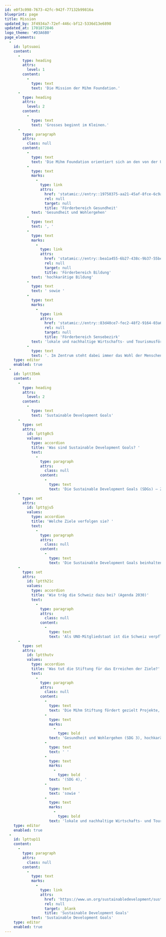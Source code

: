 ```yaml
---
id: e0f3c098-7673-42fc-942f-77132b99816a
blueprint: page
title: Mission
updated_by: 3f4934a7-72ef-446c-bf12-5336d13e6898
updated_at: 1701872846
logo_theme: '#D3A6B0'
page_elements:
  -
    id: lptsuaoi
    content:
      -
        type: heading
        attrs:
          level: 1
        content:
          -
            type: text
            text: 'Die Mission der Mihm Foundation.'
      -
        type: heading
        attrs:
          level: 2
        content:
          -
            type: text
            text: 'Grosses beginnt im Kleinen.'
      -
        type: paragraph
        attrs:
          class: null
        content:
          -
            type: text
            text: 'Die Mihm Foundation orientiert sich an den von der UNO definierten «Sustainable Development Goals». Die Stiftung konzentriert sich dabei auf nachhaltige und tragfähige Projekte in den Bereichen '
          -
            type: text
            marks:
              -
                type: link
                attrs:
                  href: 'statamic://entry::19750375-aa21-45af-8fce-6c9a40e30edc'
                  rel: null
                  target: null
                  title: 'Förderbereich Gesundheit'
            text: 'Gesundheit und Wohlergehen'
          -
            type: text
            text: ', '
          -
            type: text
            marks:
              -
                type: link
                attrs:
                  href: 'statamic://entry::bea1a455-6b27-438c-9b37-55be91caa21b'
                  rel: null
                  target: null
                  title: 'Förderbereich Bildung'
            text: 'hochkarätige Bildung'
          -
            type: text
            text: ' sowie '
          -
            type: text
            marks:
              -
                type: link
                attrs:
                  href: 'statamic://entry::83d40ce7-fec2-48f2-9164-03a6cb5045a5'
                  rel: null
                  target: null
                  title: 'Förderbereich Sensebezirk'
            text: 'lokale und nachhaltige Wirtschafts- und Tourismusförderung'
          -
            type: text
            text: '. Im Zentrum steht dabei immer das Wohl der Menschen – im Sensebezirk genauso wie auf der ganzen Welt. Die Mihm Foundation ist politisch und konfessionell neutral und frei von jeglichen kommerziellen Interessen.'
    type: editor
    enabled: true
  -
    id: lptt35mk
    content:
      -
        type: heading
        attrs:
          level: 2
        content:
          -
            type: text
            text: 'Sustainable Development Goals'
      -
        type: set
        attrs:
          id: lpttg0c5
          values:
            type: accordion
            title: 'Was sind Sustainable Development Goals? '
            text:
              -
                type: paragraph
                attrs:
                  class: null
                content:
                  -
                    type: text
                    text: 'Die Sustainable Development Goals (SDGs) – Ziele einer nachhaltigen Entwicklung – wurden von den UNO-Mitgliedstaaten erarbeitet. Die SDGs gelten als länderübergreifendes Rahmenabkommen aller UNO-Mitgliedstaaten. Die Ziele sollen global bis 2030 erreicht werden.'
      -
        type: set
        attrs:
          id: lpttgju5
          values:
            type: accordion
            title: 'Welche Ziele verfolgen sie? '
            text:
              -
                type: paragraph
                attrs:
                  class: null
                content:
                  -
                    type: text
                    text: 'Die Sustainable Development Goals beinhalten 17 Ziele und 169 Unterziele in den drei Dimensionen der Nachhaltigkeit (Ökonomie, Ökologie und Soziales). Die Ziele basieren auf dem Grundsatz des Brundtland-Berichtes «Our Common Future» von 1987, der besagt, dass die Bedürfnisse der Gegenwart nicht die Bedürfnisse der künftigen Generationen gefährden dürfen.'
      -
        type: set
        attrs:
          id: lptth21c
          values:
            type: accordion
            title: 'Wie träg die Schweiz dazu bei? (Agenda 2030)'
            text:
              -
                type: paragraph
                attrs:
                  class: null
                content:
                  -
                    type: text
                    text: 'Als UNO-Mitgliedstaat ist die Schweiz verpflichtet, die SDGs zu erfüllen. Dafür hat die Schweiz die Agenda 2030 lanciert, deren Zweck die Erreichung der SDGs ist.'
      -
        type: set
        attrs:
          id: lptthutv
          values:
            type: accordion
            title: 'Was tut die Stiftung für das Erreichen der Ziele?'
            text:
              -
                type: paragraph
                attrs:
                  class: null
                content:
                  -
                    type: text
                    text: 'Die Mihm Stiftung fördert gezielt Projekte, welche auf drei der Sustainable Development Goals einzahlen: '
                  -
                    type: text
                    marks:
                      -
                        type: bold
                    text: 'Gesundheit und Wohlergehen (SDG 3), hochkarätige Bildung'
                  -
                    type: text
                    text: ' '
                  -
                    type: text
                    marks:
                      -
                        type: bold
                    text: '(SDG 4), '
                  -
                    type: text
                    text: 'sowie '
                  -
                    type: text
                    marks:
                      -
                        type: bold
                    text: 'lokale und nachhaltige Wirtschafts- und Tourismusförderung (SDG 8)'
    type: editor
    enabled: true
  -
    id: lpttup11
    content:
      -
        type: paragraph
        attrs:
          class: null
        content:
          -
            type: text
            marks:
              -
                type: link
                attrs:
                  href: 'https://www.un.org/sustainabledevelopment/sustainable-development-goals/'
                  rel: null
                  target: _blank
                  title: 'Sustainable Development Goals'
            text: 'Sustainable Development Goals'
    type: editor
    enabled: true
---
```


